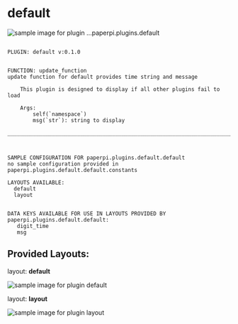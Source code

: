 # default
![sample image for plugin ...paperpi.plugins.default](./default.layout-sample.png) 

```
 
PLUGIN: default v:0.1.0

 
FUNCTION: update_function
update function for default provides time string and message
    
    This plugin is designed to display if all other plugins fail to load
    
    Args:
        self(`namespace`)
        msg(`str`): string to display
    
___________________________________________________________________________
 
 

SAMPLE CONFIGURATION FOR paperpi.plugins.default.default
no sample configuration provided in paperpi.plugins.default.default.constants
 
LAYOUTS AVAILABLE:
  default
  layout
 

DATA KEYS AVAILABLE FOR USE IN LAYOUTS PROVIDED BY paperpi.plugins.default.default:
   digit_time
   msg
```

## Provided Layouts:

layout: **default**

![sample image for plugin default](./default.default-sample.png) 


layout: **layout**

![sample image for plugin layout](./default.layout-sample.png) 


